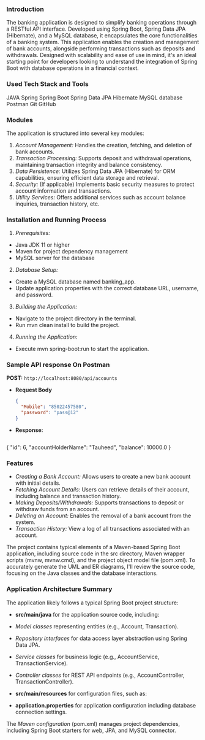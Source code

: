 ### Introduction

The banking application is designed to simplify banking operations through a RESTful API interface. Developed using Spring Boot, Spring Data JPA (Hibernate), and a MySQL database, it encapsulates the core functionalities of a banking system. This application enables the creation and management of bank accounts, alongside performing transactions such as deposits and withdrawals. Designed with scalability and ease of use in mind, it's an ideal starting point for developers looking to understand the integration of Spring Boot with database operations in a financial context.

### Used Tech Stack and Tools

JAVA
Spring
Spring Boot
Spring Data JPA
Hibernate
MySQL database
Postman
Git
GitHub

### Modules

The application is structured into several key modules:

1. *Account Management:* Handles the creation, fetching, and deletion of bank accounts.
2. *Transaction Processing:* Supports deposit and withdrawal operations, maintaining transaction integrity and balance consistency.
3. *Data Persistence:* Utilizes Spring Data JPA (Hibernate) for ORM capabilities, ensuring efficient data storage and retrieval.
4. *Security:* (If applicable) Implements basic security measures to protect account information and transactions.
5. *Utility Services:* Offers additional services such as account balance inquiries, transaction history, etc.

### Installation and Running Process

1. *Prerequisites:*
- Java JDK 11 or higher
- Maven for project dependency management
- MySQL server for the database

2. *Database Setup:*
- Create a MySQL database named banking_app.
- Update application.properties with the correct database URL, username, and password.

3. *Building the Application:*
- Navigate to the project directory in the terminal.
- Run mvn clean install to build the project.

4. *Running the Application:*
- Execute mvn spring-boot:run to start the application.

### Sample API response On Postman
**POST:** `http://localhost:8080/api/accounts`

- **Request Body**

  ```json
  {
    "Mobile": "85022457580",
    "password": "pass@12"
  }

- **Response:**
    ```json
{
    "id": 6,
    "accountHolderName": "Tauheed",
    "balance": 10000.0
}
  

### Features

- *Creating a Bank Account:* Allows users to create a new bank account with initial details.
- *Fetching Account Details:* Users can retrieve details of their account, including balance and transaction history.
- *Making Deposits/Withdrawals:* Supports transactions to deposit or withdraw funds from an account.
- *Deleting an Account:* Enables the removal of a bank account from the system.
- *Transaction History:* View a log of all transactions associated with an account.

The project contains typical elements of a Maven-based Spring Boot application, including source code in the src directory, Maven wrapper scripts (mvnw, mvnw.cmd), and the project object model file (pom.xml). To accurately generate the UML and ER diagrams, I'll review the source code, focusing on the Java classes and the database interactions.

### Application Architecture Summary

The application likely follows a typical Spring Boot project structure:

- **src/main/java** for the application source code, including:
- *Model classes* representing entities (e.g., Account, Transaction).
- *Repository interfaces* for data access layer abstraction using Spring Data JPA.
- *Service classes* for business logic (e.g., AccountService, TransactionService).
- *Controller classes* for REST API endpoints (e.g., AccountController, TransactionController).

- **src/main/resources** for configuration files, such as:
- **application.properties** for application configuration including database connection settings.

The *Maven configuration* (pom.xml) manages project dependencies, including Spring Boot starters for web, JPA, and MySQL connector.
